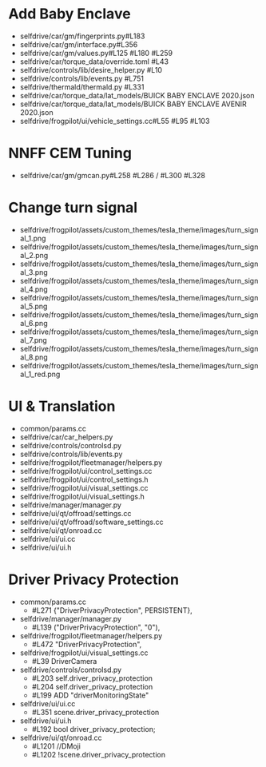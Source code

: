 Add Baby Enclave
========================
* selfdrive/car/gm/fingerprints.py#L183
* selfdrive/car/gm/interface.py#L356
* selfdrive/car/gm/values.py#L125 #L180 #L259
* selfdrive/car/torque_data/override.toml #L43
* selfdrive/controls/lib/desire_helper.py #L10
* selfdrive/controls/lib/events.py #L751
* selfdrive/thermald/thermald.py #L331
* selfdrive/car/torque_data/lat_models/BUICK BABY ENCLAVE 2020.json
* selfdrive/car/torque_data/lat_models/BUICK BABY ENCLAVE AVENIR 2020.json
* selfdrive/frogpilot/ui/vehicle_settings.cc#L55 #L95 #L103

NNFF CEM Tuning
========================
* selfdrive/car/gm/gmcan.py#L258 #L286 / #L300 #L328

Change turn signal
========================
* selfdrive/frogpilot/assets/custom_themes/tesla_theme/images/turn_signal_1.png
* selfdrive/frogpilot/assets/custom_themes/tesla_theme/images/turn_signal_2.png
* selfdrive/frogpilot/assets/custom_themes/tesla_theme/images/turn_signal_3.png
* selfdrive/frogpilot/assets/custom_themes/tesla_theme/images/turn_signal_4.png
* selfdrive/frogpilot/assets/custom_themes/tesla_theme/images/turn_signal_5.png
* selfdrive/frogpilot/assets/custom_themes/tesla_theme/images/turn_signal_6.png
* selfdrive/frogpilot/assets/custom_themes/tesla_theme/images/turn_signal_7.png
* selfdrive/frogpilot/assets/custom_themes/tesla_theme/images/turn_signal_8.png
* selfdrive/frogpilot/assets/custom_themes/tesla_theme/images/turn_signal_1_red.png

UI & Translation
========================
* common/params.cc
* selfdrive/car/car_helpers.py
* selfdrive/controls/controlsd.py
* selfdrive/controls/lib/events.py
* selfdrive/frogpilot/fleetmanager/helpers.py
* selfdrive/frogpilot/ui/control_settings.cc
* selfdrive/frogpilot/ui/control_settings.h
* selfdrive/frogpilot/ui/visual_settings.cc
* selfdrive/frogpilot/ui/visual_settings.h
* selfdrive/manager/manager.py
* selfdrive/ui/qt/offroad/settings.cc
* selfdrive/ui/qt/offroad/software_settings.cc
* selfdrive/ui/qt/onroad.cc
* selfdrive/ui/ui.cc
* selfdrive/ui/ui.h


Driver Privacy Protection
========================
* common/params.cc 
  * #L271 {"DriverPrivacyProtection", PERSISTENT},
* selfdrive/manager/manager.py 
  * #L139 ("DriverPrivacyProtection", "0"),
* selfdrive/frogpilot/fleetmanager/helpers.py
  * #L472 "DriverPrivacyProtection",
* selfdrive/frogpilot/ui/visual_settings.cc
  * #L39 DriverCamera
* selfdrive/controls/controlsd.py
  * #L203 self.driver_privacy_protection
  * #L204 self.driver_privacy_protection
  * #L199 ADD "driverMonitoringState"
* selfdrive/ui/ui.cc
  * #L351 scene.driver_privacy_protection
* selfdrive/ui/ui.h
  * #L192 bool driver_privacy_protection;
* selfdrive/ui/qt/onroad.cc
  * #L1201 //DMoji
  * #L1202 !scene.driver_privacy_protection
